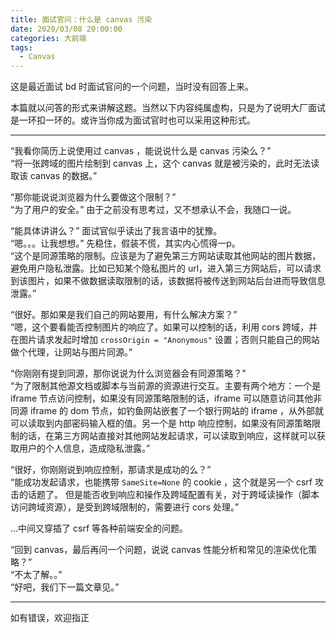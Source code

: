```yaml
---
title: 面试官问：什么是 canvas 污染
date: 2020/03/08 20:00:00
categories: 大前端
tags: 
  - Canvas
---
```



这是最近面试 bd 时面试官问的一个问题，当时没有回答上来。

本篇就以问答的形式来讲解这题。当然以下内容纯属虚构，只是为了说明大厂面试是一环扣一环的。或许当你成为面试官时也可以采用这种形式。

<!--more-->

----

“我看你简历上说使用过 canvas ，能说说什么是 canvas 污染么？”\
“将一张跨域的图片绘制到 canvas 上，这个 canvas 就是被污染的，此时无法读取该 canvas 的数据。”


“那你能说说浏览器为什么要做这个限制？”\
“为了用户的安全。” 由于之前没有思考过，又不想承认不会，我随口一说。

“能具体讲讲么？” 面试官似乎读出了我言语中的犹豫。\
“嗯。。。让我想想。” 先稳住，假装不慌，其实内心慌得一p。\
“这个是同源策略的限制。应该是为了避免第三方网站读取其他网站的图片数据，避免用户隐私泄露。比如已知某个隐私图片的 url，进入第三方网站后，可以请求到该图片，如果不做数据读取限制的话，该数据将被传送到网站后台进而导致信息泄露。”

“很好。那如果是我们自己的网站要用，有什么解决方案？”\
“嗯，这个要看能否控制图片的响应了。如果可以控制的话，利用 cors 跨域，并在图片请求发起时增加 `crossOrigin = "Anonymous"` 设置；否则只能自己的网站做个代理，让网站与图片同源。”


“你刚刚有提到同源，那你说说为什么浏览器会有同源策略？”\
“为了限制其他源文档或脚本与当前源的资源进行交互。主要有两个地方：一个是 iframe 节点访问控制，如果没有同源策略限制的话，iframe 可以随意访问其他非同源 iframe 的 dom 节点，如钓鱼网站嵌套了一个银行网站的 iframe ，从外部就可以读取到内部密码输入框的值。另一个是 http 响应控制，如果没有同源策略限制的话，在第三方网站直接对其他网站发起请求，可以读取到响应，这样就可以获取用户的个人信息，造成隐私泄露。”

“很好，你刚刚说到响应控制，那请求是成功的么？”\
“能成功发起请求，也能携带 `SameSite=None` 的 cookie ，这个就是另一个 csrf 攻击的话题了。 但是能否收到响应和操作及跨域配置有关，对于跨域读操作（脚本访问跨域资源），是受到跨域限制的，需要进行 cors 处理。”


...中间又穿插了 csrf 等各种前端安全的问题。

“回到 canvas，最后再问一个问题，说说 canvas 性能分析和常见的渲染优化策略？”\
“不太了解。。”\
“好吧，我们下一篇文章见。”

---

如有错误，欢迎指正

